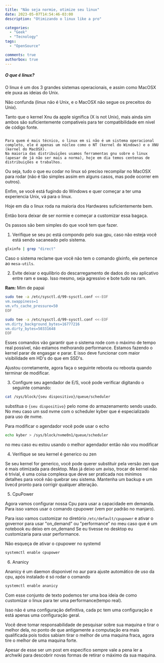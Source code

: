 ```yaml
---
title: "Não seja normie, otimize seu linux"
date: 2023-05-07T14:54:46-03:00
description: "Otimizando o linux like a pro"

categories:
  - "Geek"
  - "Tecnology"
tags:
  - "OpenSource"

comments: true
authorbox: true
---
```


##### O que é linux?
O linux é um dos 3 grandes sistemas operacionais, e assim como MacOSX ele puxa as ideias do Unix.

Não confunda (linux não é Unix, e o MacOSX não segue os preceitos do Unix). 

Tanto que o kernel Xnu da apple significa (X is not Unix), mais ainda sim ambos são suficientemente compativeis para ter compatibilidade em nível de código fonte.

```

Para quem é mais técnico, o linux em si não é um sistema operacional completo, ele é apenas um núcleo como o NT (kernel do Windows) e o XNU (kernel do MacOSX).
Na maioria das distribuições usamos ferramentas gnu sobre o linux (apesar de já não ser mais a norma), hoje em dia temos centenas de distribuições e trabalhos.

```

Ou seja, tudo o que eu codar no linux só preciso recompilar no MacOSX para rodar (não é tão simples assim em alguns casos, mas pode ocorrer em outros).

Enfim, se você está fugindo do Windows e quer começar a ter uma experiencia Unix, vá para o linux.

Hoje em dia o linux roda na maioria dos Hardwares suficientemente bem. 



Então bora deixar de ser normie e começar a customizar essa bagaça.

Os passos são bem simples do que você tem que fazer.

1. Verifique se seu pc está compondo pelo sua gpu, caso não esteja você está sendo sacaneado pelo sistema.

```bash
glxinfo | grep "direct"
```

Caso o sistema reclame que você não tem o comando glxinfo, ele pertence ao `mesa-utils`.

2. Evite deixar o equilibrio do descarregamento de dados do seu aplicativo entre ram e swap.
Isso mesmo, seja agressivo e bote tudo na ram.

**Ram:** Mim de papai

```bash
sudo tee -a /etc/sysctl.d/99-sysctl.conf <<-EOF 
vm.swappiness=1 
vm.vfs_cache_pressure=50 
EOF

sudo tee -a /etc/sysctl.d/99-sysctl.conf <<-EOF 
vm.dirty_background_bytes=16777216 
vm.dirty_bytes=50331648 
EOF
```

Esses comandos vão garantir que o sistema rode com o máximo de tempo real possível, não estamos melhorando performance.
Estamos fazendo o kernel parar de engasgar e parar. E isso deve funcionar com maior visibilidade em HD's do que em SSD's.

Ajustou corretamente, agora faça o seguinte reboota ou reboota quando terminar de modificar.

3. Configure seu agendador de E/S, você pode verificar digitando o seguinte comando:

```bash
cat /sys/block/{seu dispositivo}/queue/scheduler
```

substitua o `{seu dispositivo}` pelo nome do armazenamento sendo usado. No meu caso um ssd nvme com o scheduler kyber que é especializado para uso de nvme.

Para modificar o agendador você pode usar o echo

```bash
echo kyber > /sys/block/nvme0n1/queue/scheduler
```

no meu caso eu estou usando o melhor agendador então não vou modificar

4. Verifique se seu kernel é generico ou zen

Se seu kernel for generico, você pode querer substituir pela versão zen que é mais otimizada para desktop.
Mas já deixo um aviso, trocar de kernel não é trivial, é uma coisa complexa que deve ser praticada nos minimos detalhes para você não quebrar seu sistema.
Mantenha um backup e um livecd pronto para corrigir qualquer alteração.

5. CpuPower

Agora vamos configurar nossa Cpu para usar a capacidade em demanda. Para isso vamos usar o comando cpupower (vem por padrão no manjaro).

Para isso vamos customizar no diretório `/etc/default/cpupower` e ativar o governor para usar "on_demand" ou "performance" no meu caso que é um notebook eu deixo em on_demand
Se eu tivesse no desktop eu customizaria para usar performance.

Não esqueça de ativar o cpupower no systemd

```bash
systemctl enable cpupower
```

6. Ananicy

Ananicy é um daemon disponivel no aur para ajuste automático de uso da cpu, após instalado é só rodar o comando 

```bash
systemctl enable ananicy
```

Com esse conjunto de texto podemos ter uma boa ideia de como customizar o linux para ter uma performance(tempo real).

Isso não é uma configuração definitiva, cada pc tem uma configuração e está apenas uma configuração geral. 

Você deve tomar responsabilidade de pesquisar sobre sua maquina e tirar o melhor dela, no ponto de que antigamente a computação era mais qualificada pois todos sabiam tirar o melhor de uma maquina fraca, agora tire o melhor de uma maquina forte.

Apesar de esse ser um post em especifico sempre vale a pena ler a archwiki para descobrir novas formas de retirar o máximo da sua maquina.
